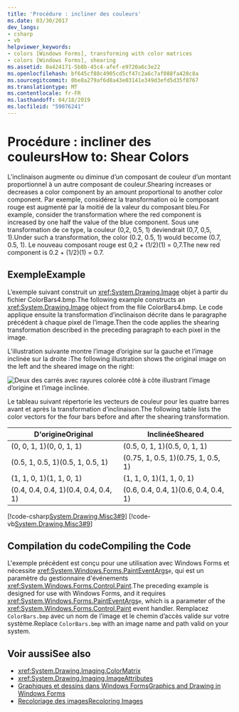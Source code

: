 ```yaml
---
title: 'Procédure : incliner des couleurs'
ms.date: 03/30/2017
dev_langs:
- csharp
- vb
helpviewer_keywords:
- colors [Windows Forms], transforming with color matrices
- colors [Windows Forms], shearing
ms.assetid: 0a424171-5b8b-45c4-afef-e9720a6c3e22
ms.openlocfilehash: bf645cf88c4905cd5cf47c2a6c7af088fa428c8a
ms.sourcegitcommit: 0be8a279af6d8a43e03141e349d3efd5d35f8767
ms.translationtype: MT
ms.contentlocale: fr-FR
ms.lasthandoff: 04/18/2019
ms.locfileid: "59076241"
---
```

# <a name="how-to-shear-colors"></a><span data-ttu-id="f1974-102">Procédure : incliner des couleurs</span><span class="sxs-lookup"><span data-stu-id="f1974-102">How to: Shear Colors</span></span>
<span data-ttu-id="f1974-103">L’inclinaison augmente ou diminue d’un composant de couleur d’un montant proportionnel à un autre composant de couleur.</span><span class="sxs-lookup"><span data-stu-id="f1974-103">Shearing increases or decreases a color component by an amount proportional to another color component.</span></span> <span data-ttu-id="f1974-104">Par exemple, considérez la transformation où le composant rouge est augmenté par la moitié de la valeur du composant bleu.</span><span class="sxs-lookup"><span data-stu-id="f1974-104">For example, consider the transformation where the red component is increased by one half the value of the blue component.</span></span> <span data-ttu-id="f1974-105">Sous une transformation de ce type, la couleur (0,2, 0,5, 1) deviendrait (0,7, 0,5, 1).</span><span class="sxs-lookup"><span data-stu-id="f1974-105">Under such a transformation, the color (0.2, 0.5, 1) would become (0.7, 0.5, 1).</span></span> <span data-ttu-id="f1974-106">Le nouveau composant rouge est 0,2 + (1/2)(1) = 0,7.</span><span class="sxs-lookup"><span data-stu-id="f1974-106">The new red component is 0.2 + (1/2)(1) = 0.7.</span></span>  
  
## <a name="example"></a><span data-ttu-id="f1974-107">Exemple</span><span class="sxs-lookup"><span data-stu-id="f1974-107">Example</span></span>  
 <span data-ttu-id="f1974-108">L’exemple suivant construit un <xref:System.Drawing.Image> objet à partir du fichier ColorBars4.bmp.</span><span class="sxs-lookup"><span data-stu-id="f1974-108">The following example constructs an <xref:System.Drawing.Image> object from the file ColorBars4.bmp.</span></span> <span data-ttu-id="f1974-109">Le code applique ensuite la transformation d’inclinaison décrite dans le paragraphe précédent à chaque pixel de l’image.</span><span class="sxs-lookup"><span data-stu-id="f1974-109">Then the code applies the shearing transformation described in the preceding paragraph to each pixel in the image.</span></span>  
  
 <span data-ttu-id="f1974-110">L’illustration suivante montre l’image d’origine sur la gauche et l’image inclinée sur la droite :</span><span class="sxs-lookup"><span data-stu-id="f1974-110">The following illustration shows the original image on the left and the sheared image on the right:</span></span> 
  
 ![Deux des carrés avec rayures colorée côté à côte illustrant l’image d’origine et l’image inclinée.](./media/how-to-shear-colors/original-image-sheared-image.png)  
  
 <span data-ttu-id="f1974-112">Le tableau suivant répertorie les vecteurs de couleur pour les quatre barres avant et après la transformation d’inclinaison.</span><span class="sxs-lookup"><span data-stu-id="f1974-112">The following table lists the color vectors for the four bars before and after the shearing transformation.</span></span>  
  
|<span data-ttu-id="f1974-113">D'origine</span><span class="sxs-lookup"><span data-stu-id="f1974-113">Original</span></span>|<span data-ttu-id="f1974-114">Inclinée</span><span class="sxs-lookup"><span data-stu-id="f1974-114">Sheared</span></span>|  
|--------------|-------------|  
|<span data-ttu-id="f1974-115">(0, 0, 1, 1)</span><span class="sxs-lookup"><span data-stu-id="f1974-115">(0, 0, 1, 1)</span></span>|<span data-ttu-id="f1974-116">(0.5, 0, 1, 1)</span><span class="sxs-lookup"><span data-stu-id="f1974-116">(0.5, 0, 1, 1)</span></span>|  
|<span data-ttu-id="f1974-117">(0.5, 1, 0.5, 1)</span><span class="sxs-lookup"><span data-stu-id="f1974-117">(0.5, 1, 0.5, 1)</span></span>|<span data-ttu-id="f1974-118">(0.75, 1, 0.5, 1)</span><span class="sxs-lookup"><span data-stu-id="f1974-118">(0.75, 1, 0.5, 1)</span></span>|  
|<span data-ttu-id="f1974-119">(1, 1, 0, 1)</span><span class="sxs-lookup"><span data-stu-id="f1974-119">(1, 1, 0, 1)</span></span>|<span data-ttu-id="f1974-120">(1, 1, 0, 1)</span><span class="sxs-lookup"><span data-stu-id="f1974-120">(1, 1, 0, 1)</span></span>|  
|<span data-ttu-id="f1974-121">(0.4, 0.4, 0.4, 1)</span><span class="sxs-lookup"><span data-stu-id="f1974-121">(0.4, 0.4, 0.4, 1)</span></span>|<span data-ttu-id="f1974-122">(0.6, 0.4, 0.4, 1)</span><span class="sxs-lookup"><span data-stu-id="f1974-122">(0.6, 0.4, 0.4, 1)</span></span>|  
  
 [!code-csharp[System.Drawing.Misc3#9](~/samples/snippets/csharp/VS_Snippets_Winforms/System.Drawing.Misc3/CS/Form1.cs#9)]
 [!code-vb[System.Drawing.Misc3#9](~/samples/snippets/visualbasic/VS_Snippets_Winforms/System.Drawing.Misc3/VB/Form1.vb#9)]  
  
## <a name="compiling-the-code"></a><span data-ttu-id="f1974-123">Compilation du code</span><span class="sxs-lookup"><span data-stu-id="f1974-123">Compiling the Code</span></span>  
 <span data-ttu-id="f1974-124">L'exemple précédent est conçu pour une utilisation avec Windows Forms et nécessite <xref:System.Windows.Forms.PaintEventArgs>`e`, qui est un paramètre du gestionnaire d'événements <xref:System.Windows.Forms.Control.Paint>.</span><span class="sxs-lookup"><span data-stu-id="f1974-124">The preceding example is designed for use with Windows Forms, and it requires <xref:System.Windows.Forms.PaintEventArgs>`e`, which is a parameter of the <xref:System.Windows.Forms.Control.Paint> event handler.</span></span> <span data-ttu-id="f1974-125">Remplacez `ColorBars.bmp` avec un nom de l’image et le chemin d’accès valide sur votre système.</span><span class="sxs-lookup"><span data-stu-id="f1974-125">Replace `ColorBars.bmp` with an image name and path valid on your system.</span></span>  
  
## <a name="see-also"></a><span data-ttu-id="f1974-126">Voir aussi</span><span class="sxs-lookup"><span data-stu-id="f1974-126">See also</span></span>

- <xref:System.Drawing.Imaging.ColorMatrix>
- <xref:System.Drawing.Imaging.ImageAttributes>
- [<span data-ttu-id="f1974-127">Graphiques et dessins dans Windows Forms</span><span class="sxs-lookup"><span data-stu-id="f1974-127">Graphics and Drawing in Windows Forms</span></span>](graphics-and-drawing-in-windows-forms.md)
- [<span data-ttu-id="f1974-128">Recoloriage des images</span><span class="sxs-lookup"><span data-stu-id="f1974-128">Recoloring Images</span></span>](recoloring-images.md)
